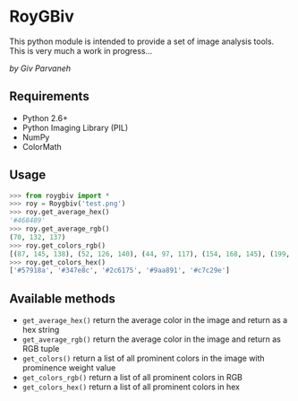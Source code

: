# RoyGBiv

This python module is intended to provide a set of image analysis tools. This is very much a work in progress...

_by Giv Parvaneh_

## Requirements

- Python 2.6+
- Python Imaging Library (PIL)
- NumPy
- ColorMath

## Usage

```python
>>> from roygbiv import *
>>> roy = Roygbiv('test.png')
>>> roy.get_average_hex()
'#468489'
>>> roy.get_average_rgb()
(70, 132, 137)
>>> roy.get_colors_rgb()
[(87, 145, 138), (52, 126, 140), (44, 97, 117), (154, 168, 145), (199, 194, 158)]
>>> roy.get_colors_hex()
['#57918a', '#347e8c', '#2c6175', '#9aa891', '#c7c29e']
```

## Available methods

- `get_average_hex()` return the average color in the image and return as a hex string
- `get_average_rgb()` return the average color in the image and return as RGB tuple
- `get_colors()` return a list of all prominent colors in the image with prominence weight value
- `get_colors_rgb()` return a list of all prominent colors in RGB
- `get_colors_hex()` return a list of all prominent colors in hex